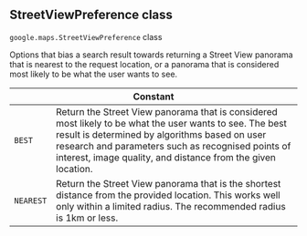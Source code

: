 <h2 id="StreetViewPreference"> StreetViewPreference class </h2><p>
<code><span itemprop="path">google.maps</span>.<span itemprop="name">StreetViewPreference</span></code>
class
</p><p>Options that bias a search result towards returning a Street View panorama that is nearest to the request location, or a panorama that is considered most likely to be what the user wants to see.</p><div class="devsite-table-wrapper"><table class="constants responsive" summary="class StreetViewPreference - Constants">
<thead>
<tr><th colspan="2">Constant</th>
</tr></thead>
<tbody>
<tr>
<td><code><span>BEST</span></code></td>
<td>Return the Street View panorama that is considered most likely to be what the user wants to see. The best result is determined by algorithms based on user research and parameters such as recognised points of interest, image quality, and distance from the given location.</td>
</tr>
<tr>
<td><code><span>NEAREST</span></code></td>
<td>Return the Street View panorama that is the shortest distance from the provided location. This works well only within a limited radius. The recommended radius is 1km or less.</td>
</tr>
</tbody>
</table></div>